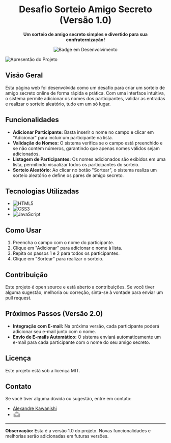 <div align="center">

# Desafio Sorteio Amigo Secreto (Versão 1.0)

**Um sorteio de amigo secreto simples e divertido para sua confraternização!**

![Badge em Desenvolvimento](http://img.shields.io/static/v1?label=STATUS&message=EM%20DESENVOLVIMENTO&color=GREEN&style=for-the-badge)

</div>

![Apresentão do Projeto](assets/inicio.gif)

## Visão Geral

Esta página web foi desenvolvida como um desafio para criar um sorteio de amigo secreto online de forma rápida e prática. Com uma interface intuitiva, o sistema permite adicionar os nomes dos participantes, validar as entradas e realizar o sorteio aleatório, tudo em um só lugar.

## Funcionalidades

*   **Adicionar Participante:** Basta inserir o nome no campo e clicar em "Adicionar" para incluir um participante na lista.
*   **Validação de Nomes:** O sistema verifica se o campo está preenchido e se não contém números, garantindo que apenas nomes válidos sejam adicionados.
*   **Listagem de Participantes:** Os nomes adicionados são exibidos em uma lista, permitindo visualizar todos os participantes do sorteio.
*   **Sorteio Aleatório:** Ao clicar no botão "Sortear", o sistema realiza um sorteio aleatório e define os pares de amigo secreto.

## Tecnologias Utilizadas

*   ![HTML5](https://img.shields.io/badge/html5-%23E34F26.svg?style=for-the-badge&logo=html5&logoColor=white)
*   ![CSS3](https://img.shields.io/badge/css3-%231572B6.svg?style=for-the-badge&logo=css3&logoColor=white)
*   ![JavaScript](https://img.shields.io/badge/javascript-%23323330.svg?style=for-the-badge&logo=javascript&logoColor=%23F7DF1E)

## Como Usar

1.  Preencha o campo com o nome do participante.
2.  Clique em "Adicionar" para adicionar o nome à lista.
3.  Repita os passos 1 e 2 para todos os participantes.
4.  Clique em "Sortear" para realizar o sorteio.

## Contribuição

Este projeto é open source e está aberto a contribuições. Se você tiver alguma sugestão, melhoria ou correção, sinta-se à vontade para enviar um pull request.

## Próximos Passos (Versão 2.0)

*   **Integração com E-mail:** Na próxima versão, cada participante poderá adicionar seu e-mail junto com o nome.
*   **Envio de E-mails Automático:** O sistema enviará automaticamente um e-mail para cada participante com o nome do seu amigo secreto.

## Licença

Este projeto está sob a licença MIT.

## Contato

Se você tiver alguma dúvida ou sugestão, entre em contato:

*   <a href="https://www.linkedin.com/in/alexandrekawanishi/" target="_blank">Alexandre Kawanishi</a>
*   <a href="mailto:alexandrekws@hotmail.com"><img src="https://github.com/alexandrekws/alexandrekws/blob/main/mail-read-original.png" alt="email-imagem" width=24px/ align="center"></a>

---

**Observação:** Esta é a versão 1.0 do projeto. Novas funcionalidades e melhorias serão adicionadas em futuras versões.
